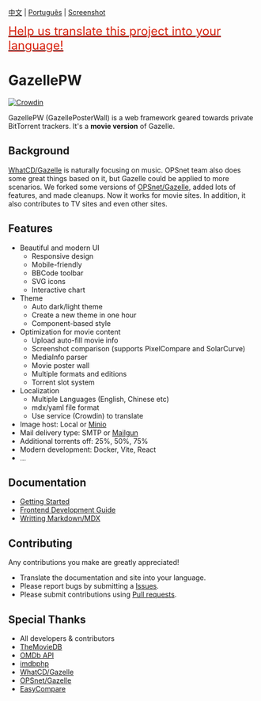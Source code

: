 [中文](./README-zh.md) | [Português](./README-pt.md) | [Screenshot](https://raw.githubusercontent.com/Mosasauroidea/GazellePW/main/public/static/stylespreview/en-github-dark.png)

<a href="./docs/en/i18n.md"><span style="color: #d8210d; font-size: 1.5rem; text-decoration: underline;">Help us translate this project into your language!</span></a>

# GazellePW

[![Crowdin](https://badges.crowdin.net/gazellepw/localized.svg)](https://crowdin.com/project/gazellepw)

GazellePW (GazellePosterWall) is a web framework geared towards private BitTorrent trackers. It's a **movie version** of Gazelle.

## Background

[WhatCD/Gazelle](https://github.com/WhatCD/Gazelle) is naturally focusing on music. OPSnet team also does some great things based on it, but Gazelle could be applied to more scenarios. We forked some versions of [OPSnet/Gazelle](https://github.com/OPSnet/Gazelle), added lots of features, and made cleanups. Now it works for movie sites. In addition, it also contributes to TV sites and even other sites.

## Features

- Beautiful and modern UI
  - Responsive design
  - Mobile-friendly
  - BBCode toolbar
  - SVG icons
  - Interactive chart
- Theme
  - Auto dark/light theme
  - Create a new theme in one hour
  - Component-based style
- Optimization for movie content
  - Upload auto-fill movie info
  - Screenshot comparison (supports PixelCompare and SolarCurve)
  - MediaInfo parser
  - Movie poster wall
  - Multiple formats and editions
  - Torrent slot system
- Localization
  - Multiple Languages (English, Chinese etc)
  - mdx/yaml file format
  - Use service (Crowdin) to translate
- Image host: Local or [Minio](https://github.com/minio/minio)
- Mail delivery type: SMTP or [Mailgun](https://www.mailgun.com/)
- Additional torrents off: 25%, 50%, 75%
- Modern development: Docker, Vite, React
- ...

## Documentation

- [Getting Started](./docs/en/Getting-Started.md)
- [Frontend Development Guide](./docs/en/Frontend-Development-Guide.md)
- [Writting Markdown/MDX](./docs/en/Writing-Markdown-Mdx.md)

## Contributing

Any contributions you make are greatly appreciated!

- Translate the documentation and site into your language.
- Please report bugs by submitting a [Issues](https://github.com/Mosasauroidea/GazellePW/issues/new/choose).
- Please submit contributions using [Pull requests](https://github.com/Mosasauroidea/GazellePW/pulls).

## Special Thanks

- All developers & contributors
- [TheMovieDB](https://www.themoviedb.org/)
- [OMDb API](https://www.omdbapi.com/)
- [imdbphp](https://github.com/tboothman/imdbphp)
- [WhatCD/Gazelle](https://github.com/WhatCD/Gazelle)
- [OPSnet/Gazelle](https://github.com/OPSnet/Gazelle)
- [EasyCompare](https://github.com/N3xusHD/EasyCompare)
